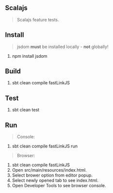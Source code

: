 Scalajs
-------
>Scalajs feature tests.

Install
-------
>jsdom **must** be installed locally - **not** globally!
1. npm install jsdom

Build
-----
1. sbt clean compile fastLinkJS

Test
----
1. sbt clean test

Run
---
>Console:
1. sbt clean compile fastLinkJS run
>Browser:
1. sbt clean compile fastLinkJS
2. Open src/main/resources/index.html.
3. Select brower option from editor popup.
4. Select newly opened tab to see index.html.
5. Open Developer Tools to see browser console.
